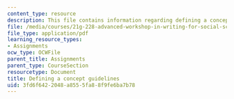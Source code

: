 ```yaml
---
content_type: resource
description: This file contains information regarding defining a concept guidelines.
file: /media/courses/21g-228-advanced-workshop-in-writing-for-social-sciences-and-architecture-els-spring-2007/3fd6f6422048a8555fa88f9fe6ba7b78_MIT21G.228S07_definition.pdf
file_type: application/pdf
learning_resource_types:
- Assignments
ocw_type: OCWFile
parent_title: Assignments
parent_type: CourseSection
resourcetype: Document
title: Defining a concept guidelines
uid: 3fd6f642-2048-a855-5fa8-8f9fe6ba7b78
---
```


